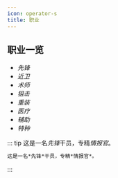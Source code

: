```yaml
---
icon: operator-s
title: 职业
---
```


## 职业一览

- *先锋*
- *近卫*
- *术师*
- *狙击*
- *重装*
- *医疗*
- *辅助*
- *特种*

::: tip
这是一名*先锋*干员，专精*情报官*。

```markdown
这是一名*先锋*干员，专精*情报官*。
```
:::